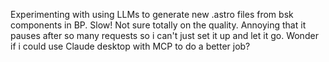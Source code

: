 Experimenting with using LLMs to generate new .astro files from bsk components in BP. 
Slow! Not sure totally on the quality. Annoying that it pauses after so many requests so i can't just set it up and let it go. 
Wonder if i could use Claude desktop with MCP to do a better job?

